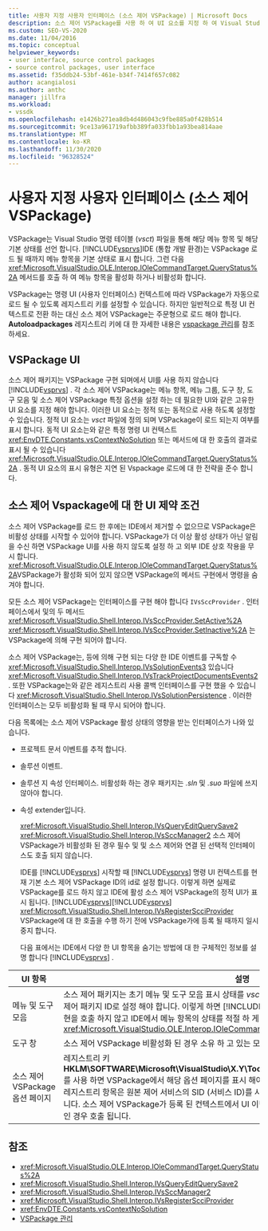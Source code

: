```yaml
---
title: 사용자 지정 사용자 인터페이스 (소스 제어 VSPackage) | Microsoft Docs
description: 소스 제어 VSPackage를 사용 하 여 UI 요소를 지정 하 여 Visual Studio에서 사용자 지정 UI (사용자 인터페이스)를 만드는 방법에 대해 알아봅니다.
ms.custom: SEO-VS-2020
ms.date: 11/04/2016
ms.topic: conceptual
helpviewer_keywords:
- user interface, source control packages
- source control packages, user interface
ms.assetid: f35ddb24-53bf-461e-b34f-7414f657c082
author: acangialosi
ms.author: anthc
manager: jillfra
ms.workload:
- vssdk
ms.openlocfilehash: e1426b271ea8db4d486043c9fbe885a0f428b514
ms.sourcegitcommit: 9ce13a961719afbb389fa033fbb1a93bea814aae
ms.translationtype: MT
ms.contentlocale: ko-KR
ms.lasthandoff: 11/30/2020
ms.locfileid: "96328524"
---
```

# <a name="custom-user-interface-source-control-vspackage"></a>사용자 지정 사용자 인터페이스 (소스 제어 VSPackage)
VSPackage는 Visual Studio 명령 테이블 (*vsct*) 파일을 통해 해당 메뉴 항목 및 해당 기본 상태를 선언 합니다. [!INCLUDE[vsprvs](../../code-quality/includes/vsprvs_md.md)]IDE (통합 개발 환경)는 VSPackage 로드 될 때까지 메뉴 항목을 기본 상태로 표시 합니다. 그런 다음 <xref:Microsoft.VisualStudio.OLE.Interop.IOleCommandTarget.QueryStatus%2A> 메서드를 호출 하 여 메뉴 항목을 활성화 하거나 비활성화 합니다.

 VSPackage는 명령 UI (사용자 인터페이스) 컨텍스트에 따라 VSPackage가 자동으로 로드 될 수 있도록 레지스트리 키를 설정할 수 있습니다. 하지만 일반적으로 특정 UI 컨텍스트로 전환 하는 대신 소스 제어 VSPackage는 주문형으로 로드 해야 합니다. **Autoloadpackages** 레지스트리 키에 대 한 자세한 내용은 [vspackage 관리](../../extensibility/managing-vspackages.md)를 참조 하세요.

## <a name="vspackage-ui"></a>VSPackage UI
 소스 제어 패키지는 VSPackage 구현 되며에서 UI를 사용 하지 않습니다 [!INCLUDE[vsprvs](../../code-quality/includes/vsprvs_md.md)] . 각 소스 제어 VSPackage는 메뉴 항목, 메뉴 그룹, 도구 창, 도구 모음 및 소스 제어 VSPackage 특정 옵션을 설정 하는 데 필요한 UI와 같은 고유한 UI 요소를 지정 해야 합니다. 이러한 UI 요소는 정적 또는 동적으로 사용 하도록 설정할 수 있습니다. 정적 UI 요소는 *vsct* 파일에 정의 되며 VSPackage이 로드 되는지 여부를 표시 합니다. 동적 UI 요소는와 같은 특정 명령 UI 컨텍스트 <xref:EnvDTE.Constants.vsContextNoSolution> 또는 메서드에 대 한 호출의 결과로 표시 될 수 있습니다 <xref:Microsoft.VisualStudio.OLE.Interop.IOleCommandTarget.QueryStatus%2A> . 동적 UI 요소의 표시 유형은 지연 된 Vspackage 로드에 대 한 전략을 준수 합니다.

## <a name="ui-constraints-on-source-control-vspackages"></a>소스 제어 Vspackage에 대 한 UI 제약 조건
 소스 제어 VSPackage를 로드 한 후에는 IDE에서 제거할 수 없으므로 VSPackage은 비활성 상태를 시작할 수 있어야 합니다. VSPackage가 더 이상 활성 상태가 아닌 알림을 수신 하면 VSPackage UI를 사용 하지 않도록 설정 하 고 외부 IDE 상호 작용을 무시 합니다. <xref:Microsoft.VisualStudio.OLE.Interop.IOleCommandTarget.QueryStatus%2A>VSPackage가 활성화 되어 있지 않으면 VSPackage의 메서드 구현에서 명령을 숨겨야 합니다.

 모든 소스 제어 VSPackage는 인터페이스를 구현 해야 합니다 `IVsSccProvider` . 인터페이스에서 및의 두 메서드 <xref:Microsoft.VisualStudio.Shell.Interop.IVsSccProvider.SetActive%2A> <xref:Microsoft.VisualStudio.Shell.Interop.IVsSccProvider.SetInactive%2A> 는 VSPackage에 의해 구현 되어야 합니다.

 소스 제어 VSPackage는, 등에 의해 구현 되는 다양 한 IDE 이벤트를 구독할 수 <xref:Microsoft.VisualStudio.Shell.Interop.IVsSolutionEvents3> 있습니다 <xref:Microsoft.VisualStudio.Shell.Interop.IVsTrackProjectDocumentsEvents2> . 또한 VSPackage는와 같은 레지스트리 사용 콜백 인터페이스를 구현 했을 수 있습니다 <xref:Microsoft.VisualStudio.Shell.Interop.IVsSolutionPersistence> . 이러한 인터페이스는 모두 비활성화 될 때 무시 되어야 합니다.

 다음 목록에는 소스 제어 VSPackage 활성 상태의 영향을 받는 인터페이스가 나와 있습니다.

- 프로젝트 문서 이벤트를 추적 합니다.

- 솔루션 이벤트.

- 솔루션 지 속성 인터페이스. 비활성화 하는 경우 패키지는 *.sln* 및 *.suo* 파일에 쓰지 않아야 합니다.

- 속성 extender입니다.

  <xref:Microsoft.VisualStudio.Shell.Interop.IVsQueryEditQuerySave2> <xref:Microsoft.VisualStudio.Shell.Interop.IVsSccManager2> 소스 제어 VSPackage가 비활성화 된 경우 필수 및 및 소스 제어와 연결 된 선택적 인터페이스도 호출 되지 않습니다.

  IDE를 [!INCLUDE[vsprvs](../../code-quality/includes/vsprvs_md.md)] 시작할 때 [!INCLUDE[vsprvs](../../code-quality/includes/vsprvs_md.md)] 명령 UI 컨텍스트를 현재 기본 소스 제어 VSPackage ID의 id로 설정 합니다. 이렇게 하면 실제로 VSPackage를 로드 하지 않고 IDE에 활성 소스 제어 VSPackage의 정적 UI가 표시 됩니다. [!INCLUDE[vsprvs](../../code-quality/includes/vsprvs_md.md)][!INCLUDE[vsprvs](../../code-quality/includes/vsprvs_md.md)] <xref:Microsoft.VisualStudio.Shell.Interop.IVsRegisterScciProvider> VSPackage에 대 한 호출을 수행 하기 전에 VSPackage가에 등록 될 때까지 일시 중지 합니다.

  다음 표에서는 IDE에서 다양 한 UI 항목을 숨기는 방법에 대 한 구체적인 정보를 설명 합니다 [!INCLUDE[vsprvs](../../code-quality/includes/vsprvs_md.md)] .

| UI 항목 | 설명 |
| - | - |
| 메뉴 및 도구 모음 | 소스 제어 패키지는 초기 메뉴 및 도구 모음 표시 상태를 *vsct* 파일의 [VisibilityConstraints](../../extensibility/visibilityconstraints-element.md) 섹션에 있는 소스 제어 패키지 ID로 설정 해야 합니다. 이렇게 하면 [!INCLUDE[vsprvs](../../code-quality/includes/vsprvs_md.md)] VSPackage를 로드 하 고 메서드 구현을 호출 하지 않고 IDE에서 메뉴 항목의 상태를 적절 하 게 설정할 수 있습니다 <xref:Microsoft.VisualStudio.OLE.Interop.IOleCommandTarget.QueryStatus%2A> . |
| 도구 창 | 소스 제어 VSPackage 비활성화 된 경우 소유 하 고 있는 모든 도구 창을 숨깁니다. |
| 소스 제어 VSPackage 옵션 페이지 | 레지스트리 키 **HKLM\SOFTWARE\Microsoft\VisualStudio\X.Y\ToolsOptionsPages\VisibilityCmdUIContexts** 를 사용 하면 VSPackage에서 해당 옵션 페이지를 표시 해야 하는 컨텍스트를 설정할 수 있습니다. 이 키의 레지스트리 항목은 원본 제어 서비스의 SID (서비스 ID)를 사용 하 여 만들고 DWORD 값을 1로 할당 해야 합니다. 소스 제어 VSPackage가 등록 된 컨텍스트에서 UI 이벤트가 발생할 때마다 VSPackage가 활성 상태인 경우 호출 됩니다. |

## <a name="see-also"></a>참조
- <xref:Microsoft.VisualStudio.OLE.Interop.IOleCommandTarget.QueryStatus%2A>
- <xref:Microsoft.VisualStudio.Shell.Interop.IVsQueryEditQuerySave2>
- <xref:Microsoft.VisualStudio.Shell.Interop.IVsSccManager2>
- <xref:Microsoft.VisualStudio.Shell.Interop.IVsRegisterScciProvider>
- <xref:EnvDTE.Constants.vsContextNoSolution>
- [VSPackage 관리](../../extensibility/managing-vspackages.md)
